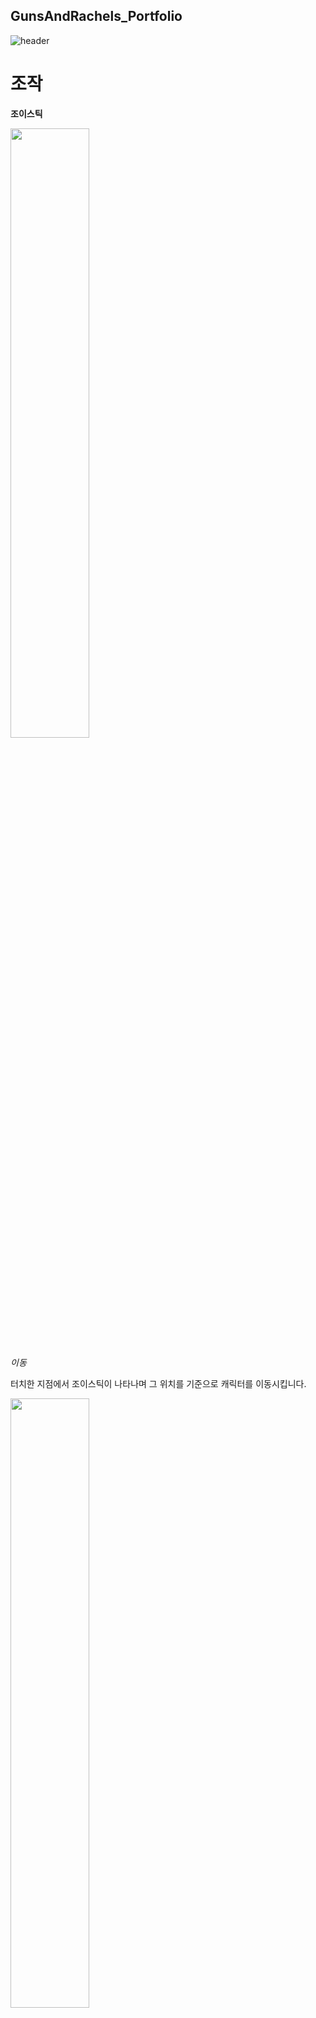 ## GunsAndRachels_Portfolio

![header](https://capsule-render.vercel.app/api?type=rounded&color=auto&height=300&section=header&text=Hong's%20Portfolio&fontSize=90)

# 조작

**조이스틱**

<img src = "https://github.com/HSH12345/GunsAndRachels_Portfolio/assets/124248037/2aa0be08-fa9a-4e14-9ab4-4f59fef79f1f" width="50%" height="50%">

*이동*

터치한 지점에서 조이스틱이 나타나며 그 위치를 기준으로 캐릭터를 이동시킵니다.



<img src = "https://github.com/HSH12345/GunsAndRachels_Portfolio/assets/124248037/2dfe97f6-ae6b-4b7e-980a-91619f164a10" width="50%" height="50%">

*공격*

조이스틱의 중앙을 기반으로 터치된 위치를 계산하여 캐릭터와 총을 회전시키고 조이스틱이 터치되는 동안 해당 방향으로 탄환을 발사합니다.


<img src = "https://github.com/HSH12345/GunsAndRachels_Portfolio/assets/124248037/244ee2ba-b795-4f7e-9317-deab23fa2857" width="50%" height="50%">

*스킬*

각각 스킬 버튼은 타입을 가지며 해당 타입에 맞도록 작동합니다. 스킬 상단 빗금표시에서 터치를 해제하면 스킬을 취소합니다.



# 전투

<img src = "https://github.com/HSH12345/GunsAndRachels_Portfolio/assets/124248037/0912fd66-ae4d-4c93-bf74-187c03a5e22b" width="50%" height="50%">

*총기 변경*

게임 내의 아이템을 획득하여 기본 총기를 변경할 수 있습니다. 이 때 총기에 따라 공격속도, 공격력 공식이 다르게 적용됩니다.


# 스킬


<img src = "https://github.com/HSH12345/GunsAndRachels_Portfolio/assets/124248037/212f7f45-aa89-4f77-b6bf-fe49e0b49670" width="50%" height="50%">

*돌격소총 스킬 1*

플레이어를 중심으로 직선형 Skill Indicator를 활성화하여 해당 방향으로 진행하는 탄환형 스킬입니다.


<img src = "https://github.com/HSH12345/GunsAndRachels_Portfolio/assets/124248037/af5e9839-33c4-4a07-9daa-0951cf2ea649" width="50%" height="50%">

*돌격소총 스킬 2*

버튼을 터치하여 즉시 사용되며 일정 시간동안 공격력을 증가시키는 버프형 스킬입니다.


<img src = "https://github.com/HSH12345/GunsAndRachels_Portfolio/assets/124248037/90ffbd81-7b3b-4c0e-ba65-a5a56929d855" width="50%" height="50%">

*돌격소총 스킬 3*

플레이어를 중심으로 근거리 Skill Indicator를 활성화하여 캐릭터가 바라보는 방향으로 스킬이 생성되어 적을 타격합니다. 총 3회 타격하며 중복 타격 하지 않기 위해 HashSet을 사용합니다.


<img src = "https://github.com/HSH12345/GunsAndRachels_Portfolio/assets/124248037/deaa660b-d0e5-453b-a874-25b70d131ab3" width="50%" height="50%">

*저격소총 스킬 1*

플레이어를 중심으로 직선형 Skill Indicator를 활성화하여 해당 방향으로 진행하는 탄환형 스킬입니다.


<img src = "https://github.com/HSH12345/GunsAndRachels_Portfolio/assets/124248037/3c3e8106-690d-4489-8b84-b98d3244267e" width="50%" height="50%">

*저격소총 스킬 2*

플레이어를 중심으로 직선형 Skill Indicator를 활성화하여 해당 방향으로 스킬이 생성되며 Physics2D를 사용하여 특정 범위에 들어온 적을 타격합니다.


<img src = "https://github.com/HSH12345/GunsAndRachels_Portfolio/assets/124248037/cf7c102a-28d4-473b-a037-7cab42fcac22" width="50%" height="50%">

*저격소총 스킬 3*

플레이어를 중심으로 원형 Skill Indicator를 활성화하여 지정된 위치에 스킬을 생성하여 해당 범위의 적에게 피해를 입힙니다.


<img src = "https://github.com/HSH12345/GunsAndRachels_Portfolio/assets/124248037/81c3ef41-4ca6-459e-829f-539f58cbd073" width="50%" height="50%">

*샷건 스킬 1*

플레이어를 중심으로 직선형 Skill Indicator를 활성화하여 해당 방향으로 진행하는 탄환형 스킬입니다.


<img src = "https://github.com/HSH12345/GunsAndRachels_Portfolio/assets/124248037/c52aa465-b35f-4452-a726-097355c064ab" width="50%" height="50%">

*샷건 스킬 2*

버튼을 터치하여 즉시 사용되며 일정 시간동안 공격속도를 증가시키는 버프형 스킬입니다.


<img src = "https://github.com/HSH12345/GunsAndRachels_Portfolio/assets/124248037/ef1c6b73-ab90-46df-87a9-421bdfddf70f" width="50%" height="50%">

*샷건 스킬 3*

버튼을 터치하여 플레이어를 중심으로 적에게 피해를 주는 스킬을 생성합니다. 몬스터의 bool타입 변수값을 활용하여 특정 시간동안 중복 데미지를 입지 안도록합니다.


<img src = "https://github.com/HSH12345/GunsAndRachels_Portfolio/assets/124248037/29ddfaa1-a66a-41e7-9759-6291197fe204" width="50%" height="50%">

*기관단총 스킬 1*

플레이어를 중심으로 직선형 Skill Indicator를 활성화하여 해당 방향으로 진행하는 탄환형 스킬입니다.


<img src = "https://github.com/HSH12345/GunsAndRachels_Portfolio/assets/124248037/1f544bf3-f15a-463f-9b2a-b8282923c219" width="50%" height="50%">

*기관단총 스킬 2*

버튼을 터치하여 즉시 사용되며 일정 시간동안 치명타확률을 증가시키는 버프형 스킬입니다.


<img src = "https://github.com/HSH12345/GunsAndRachels_Portfolio/assets/124248037/944e13f5-8ad3-4682-8cfd-969ae843f1d6" width="50%" height="50%">

*기관단총 스킬 3*

플레이어를 중심으로 원형 Skill Indicator를 활성화하여 지정된 위치에 스킬을 생성하여 해당 범위의 적에게 피해를 입힙니다.




# 총기 특수효과 (고대유물)


<img src = "https://github.com/HSH12345/GunsAndRachels_Portfolio/assets/124248037/da17b4ab-7e5b-473b-ab78-e48e68e9325f" width="50%" height="50%">

*레이저 사이트*

기본 공격의 탄환 방향으로 LineRenderer를 사용하여 레이저 효과를 만듭니다.


<img src = "https://github.com/HSH12345/GunsAndRachels_Portfolio/assets/124248037/e17fb25a-50b0-4c56-90e7-cea2b24bd328" width="50%" height="50%">

*대시 공격*

플레이어가 대시하는 동안 적과 충돌하면 적에게 피해를 입힙니다.


<img src = "https://github.com/HSH12345/GunsAndRachels_Portfolio/assets/124248037/70c9a5fc-4723-4903-9b6b-0051881cb6f5" width="50%" height="50%">

*방어 탄환*

플레이어의 기본 공격 탄환이 적 탄환과 충돌하여 파괴합니다.


<img src = "https://github.com/HSH12345/GunsAndRachels_Portfolio/assets/124248037/3372d74c-ca56-4efe-8175-94f35cc8acc0" width="50%" height="50%">

*독 탄환*

플레이어의 기본 공격 탄환이 적에게 적중할 시 중독효과를 만들어 지속적인 피해를 입힙니다.


<img src = "https://github.com/HSH12345/GunsAndRachels_Portfolio/assets/124248037/94d64894-da96-49b4-b19b-4d6bb871358d" width="50%" height="50%">

*유탄발사기*

플레이어가 기본 공격을 하는 동안 유탄을 추가로 발사하여 적에게 피해를 입힙니다.



# 몬스터

<img src = "https://github.com/HSH12345/GunsAndRachels_Portfolio/assets/124248037/e3095872-e3b0-4582-a9be-e9380dcf1d8f" width="50%" height="50%">

*길찾기*

모든 몬스터들은 A* 알고리즘을 활용하여 장애물을 피해 길찾기를 하며 이동합니다. 


<img src = "https://github.com/HSH12345/GunsAndRachels_Portfolio/assets/124248037/fffd50f6-ea7e-4c1d-b8c2-eec7c177a052" width="50%" height="50%">
<img src = "https://github.com/HSH12345/GunsAndRachels_Portfolio/assets/124248037/9546ab6d-4d5c-41e7-b3b4-d7398074cbe1" width="50%" height="50%">
<img src = "https://github.com/HSH12345/GunsAndRachels_Portfolio/assets/124248037/fe06eb99-f356-4991-8f3e-8a51f282a1dc" width="50%" height="50%">

*근접 몬스터*

근접 몬스터는 플레이어와의 거리를 계산하여 특정 거리 이하에서는 이동속도가 빨라지며 공격 애니메이션이 실행됩니다. 


<img src = "https://github.com/HSH12345/GunsAndRachels_Portfolio/assets/124248037/db0dac15-f52f-4be5-a8a9-23643e91af0e" width="50%" height="50%">
<img src = "https://github.com/HSH12345/GunsAndRachels_Portfolio/assets/124248037/d9b67829-3d38-4fb3-a445-96da9508ff7e" width="50%" height="50%">

*대시 몬스터*

대시 몬스터는 플레이어와의 거리를 계산하여 특정 거리 이하에서는 대시공격을 합니다. 공격 시 slash 이펙트 범위에 trigger collider를 생성하여 공격합니다.


<img src = "https://github.com/HSH12345/GunsAndRachels_Portfolio/assets/124248037/75b03fb5-35bd-4c69-8f65-37cb5fa18458" width="50%" height="50%">
<img src = "https://github.com/HSH12345/GunsAndRachels_Portfolio/assets/124248037/9596ca4e-2696-4e30-8afb-08a9770fd06d" width="50%" height="50%">

*레이지 몬스터*

레이지 몬스터는 랜덤한 시간마다 분노상태가 되어 이동속도가 빨라지고 넉백을 무시합니다.


<img src = "https://github.com/HSH12345/GunsAndRachels_Portfolio/assets/124248037/3a57d38e-5bbf-478a-b63a-e94bf73dd681" width="50%" height="50%">
<img src = "https://github.com/HSH12345/GunsAndRachels_Portfolio/assets/124248037/62e374bb-25d5-4504-9105-cf0936f94e31" width="50%" height="50%">
<img src = "https://github.com/HSH12345/GunsAndRachels_Portfolio/assets/124248037/cc71c28a-6851-405d-b095-9be3d6c2d250" width="50%" height="50%">

*원거리 몬스터*

원거리 몬스터는 플레이어와의 거리를 계산하여 특정 거리 이하에서는 탄환을 발사합니다. 특정 몬스터는 2가지 패턴의 원거리 공격을 합니다.


<img src = "https://github.com/HSH12345/GunsAndRachels_Portfolio/assets/124248037/30fbdced-d2fc-4028-9d33-6255d080dbed" width="50%" height="50%">
<img src = "https://github.com/HSH12345/GunsAndRachels_Portfolio/assets/124248037/a774a922-b941-4e30-86c0-907ec3a04d5f" width="50%" height="50%">
<img src = "https://github.com/HSH12345/GunsAndRachels_Portfolio/assets/124248037/8748ff1e-227e-441f-88ce-f61e97e0c9ac" width="50%" height="50%">

*멀티샷 몬스터*

멀티샷 몬스터는 플레이어와의 거리를 계산하여 특정 거리 이하에서는 여러 갈래의 탄환을 발사합니다.


<img src = "https://github.com/HSH12345/GunsAndRachels_Portfolio/assets/124248037/1bb0bb80-9d16-4533-a9d9-b736f919e262" width="50%" height="50%">
<img src = "https://github.com/HSH12345/GunsAndRachels_Portfolio/assets/124248037/b8e079bc-0864-4918-ae7d-db5bc8d1ca6b" width="50%" height="50%">
<img src = "https://github.com/HSH12345/GunsAndRachels_Portfolio/assets/124248037/3b0bcb12-6a22-4efe-9c26-dd429c5cf140" width="50%" height="50%">

*자폭 몬스터*

자폭 몬스터는 플레이어와의 거리를 계산하여 특정 거리 이하에서 플레이어에게 대시하여 자폭합니다.



[구글 플레이 바로가기](https://play.google.com/store/apps/details?id=com.teamvizeon.gunsandrachels&hl=ko&gl=KR)
